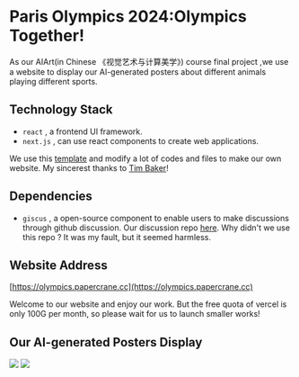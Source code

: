 # Paris Olympics 2024:Olympics Together!
As our AIArt(in Chinese 《视觉艺术与计算美学》) course final project ,we use a website to display our AI-generated posters about different animals playing different sports.

## Technology Stack
- `react` , a frontend UI framework.
- `next.js` , can use react components to create web applications.

We use this [template](https://github.com/tbakerx/react-resume-template) and modify a lot of codes and files to make our own website. My sincerest thanks to [Tim Baker](https://github.com/tbakerx)!

## Dependencies
- `giscus` , a open-source component to enable users to make discussions through github discussion. Our discussion repo [here](https://github.com/PaperCrane-ovo/AIArtDiscussion). Why didn't we use this repo ? It was my fault, but it seemed harmless.

## Website Address
[https://olympics.papercrane.cc](https://olympics.papercrane.cc)

Welcome to our website and enjoy our work. But the free quota of vercel is only 100G per month, so please wait for us to launch smaller works!

## Our AI-generated Posters Display
![](./src/images/portfolio/modify-公牛-柔道v1.png)
![](./src/images/portfolio/modify-熊猫-乒乓球v1.png)